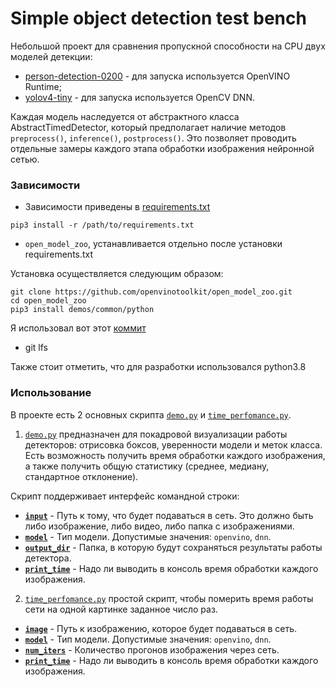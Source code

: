 # Simple object detection test bench

Небольшой проект для сравнения пропускной способности на CPU двух моделей детекции:
* [person-detection-0200](./models/openvino_model) - для запуска используется OpenVINO Runtime;
* [yolov4-tiny](./models/dnn) - для запуска используется OpenCV DNN.

Каждая модель наследуется от абстрактного класса AbstractTimedDetector, который предполагает наличие
методов `preprocess()`, `inference()`, `postprocess()`. Это позволяет проводить отдельные замеры каждого этапа
обработки изображения нейронной сетью.

### Зависимости

* Зависимости приведены в [requirements.txt](./requirements.txt)
```shell script
pip3 install -r /path/to/requirements.txt
```

* `open_model_zoo`, устанавливается отдельно после установки requirements.txt

Установка осуществляется следующим образом:
```shell script
git clone https://github.com/openvinotoolkit/open_model_zoo.git
cd open_model_zoo
pip3 install demos/common/python
```
Я использовал вот этот [коммит](https://github.com/openvinotoolkit/open_model_zoo/commit/2a5292c9d09fdb760559e1d8bcaf806bcf70cc07)

* git lfs

Также стоит отметить, что для разработки использовался python3.8

### Использование

В проекте есть 2 основных скрипта [`demo.py`](./demo.py) и [`time_perfomance.py`](./time_perfomance.py).

1. [`demo.py`](./demo.py) предназначен для покадровой визуализации работы детекторов: отрисовка боксов,
 уверенности модели и меток класса. Есть возможность получить время обработки каждого изображения, а также
 получить общую статистику (среднее, медиану, стандартное отклонение).
 
 Скрипт поддерживает интерфейс командной строки:
 - [__`input`__](./demo.py#L50) - Путь к тому, что будет подаваться в сеть. Это должно быть либо изображение,
  либо видео, либо папка с изображениями.
- [__`model`__](./demo.py#L53) - Тип модели. Допустимые значения: `openvino`, `dnn`.
- [__`output_dir`__](./demo.py#L55) - Папка, в которую будут сохраняться результаты работы детектора.
- [__`print_time`__](./demo.py#L57) - Надо ли выводить в консоль время обработки каждого изображения.

2. [`time_perfomance.py`](./time_perfomance.py) простой скрипт, чтобы померить время работы сети на одной картинке
заданное число раз.
- [__`image`__](./demo.py#L50) - Путь к изображению, которое будет подаваться в сеть.
- [__`model`__](./demo.py#L53) - Тип модели. Допустимые значения: `openvino`, `dnn`.
- [__`num_iters`__](./demo.py#L55) - Количество прогонов изображения через сеть.
- [__`print_time`__](./demo.py#L57) - Надо ли выводить в консоль время обработки каждого изображения.
 

